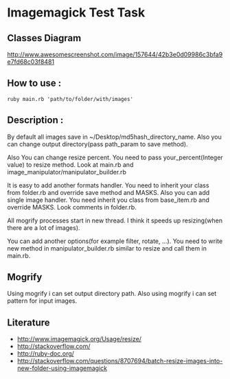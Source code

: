 # Imagemagick Test Task
## Classes Diagram
http://www.awesomescreenshot.com/image/157644/42b3e0d09986c3bfa9e7fd68c03f8481

## How to use :

```shell
ruby main.rb 'path/to/folder/with/images'
```

## Description :

By default all images save in ~/Desktop/md5hash_directory_name. Also you can change output directory(pass path_param to save method).

Also You can change resize percent. You need to pass your_percent(Integer value) to resize method. Look at main.rb and image_manipulator/manipulator_builder.rb

It is easy to add another formats handler. You need to inherit your class from folder.rb and override save method and MASKS. 
Also you can add single image handler. You need inherit you class from base_item.rb and override MASKS. Look comments in folder.rb.

All mogrify processes start in new thread. I think it speeds up resizing(when there are a lot of images).

You can add another options(for example filter, rotate, ...). 
You need to write new method in manipulator_builder.rb similar to resize and call them in main.rb.

## Mogrify 

Using mogrify i can set output directory path.
Also using mogrify i can set pattern for input images.

## Literature
 - http://www.imagemagick.org/Usage/resize/
 - http://stackoverflow.com/
 - http://ruby-doc.org/
 - http://stackoverflow.com/questions/8707694/batch-resize-images-into-new-folder-using-imagemagick